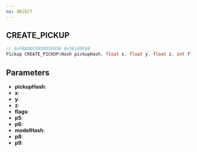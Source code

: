 ```yaml
---
ns: OBJECT
---
```

## CREATE_PICKUP

```c
// 0xFBA08C503DD5FA58 0x5E14DF68
Pickup CREATE_PICKUP(Hash pickupHash, float x, float y, float z, int flags, int p5, BOOL p6, Hash modelHash, int p8, float p9);
```

## Parameters
* **pickupHash**:
* **x**:
* **y**:
* **z**:
* **flags**:
* **p5**:
* **p6**:
* **modelHash**:
* **p8**:
* **p9**:
